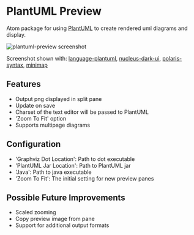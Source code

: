 # PlantUML Preview
Atom package for using [PlantUML](http://plantuml.com/index.html) to create rendered uml diagrams and display.

![plantuml-preview screenshot](https://raw.githubusercontent.com/peele/plantuml-preview/master/plantuml-preview.png)

Screenshot shown with: [language-plantuml](https://atom.io/packages/language-plantuml), [nucleus-dark-ui](https://atom.io/themes/nucleus-dark-ui), [polaris-syntax](https://atom.io/themes/polaris-syntax), [minimap](https://atom.io/packages/minimap)

## Features
- Output png displayed in split pane
- Update on save
- Charset of the text editor will be passed to PlantUML
- 'Zoom To Fit' option
- Supports multipage diagrams

## Configuration
- 'Graphviz Dot Location': Path to dot executable
- 'PlantUML Jar Location': Path to PlantUML jar
- 'Java': Path to java executable
- 'Zoom To Fit': The initial setting for new preview panes

## Possible Future Improvements
- Scaled zooming
- Copy preview image from pane
- Support for additional output formats
